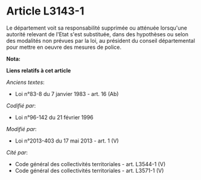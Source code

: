 # Article L3143-1

Le département voit sa responsabilité supprimée ou atténuée lorsqu'une autorité relevant de l'Etat s'est substituée, dans des
hypothèses ou selon des modalités non prévues par la loi, au président du conseil départemental  pour mettre en oeuvre des
mesures de police.

**Nota:**



**Liens relatifs à cet article**

_Anciens textes_:

  - Loi n°83-8 du 7 janvier 1983 - art. 16 (Ab)

_Codifié par_:

  - Loi n°96-142 du 21 février 1996

_Modifié par_:

  - Loi n°2013-403 du 17 mai 2013 - art. 1 (V)

_Cité par_:

  - Code général des collectivités territoriales - art. L3544-1 (V)
  - Code général des collectivités territoriales - art. L3571-1 (V)
